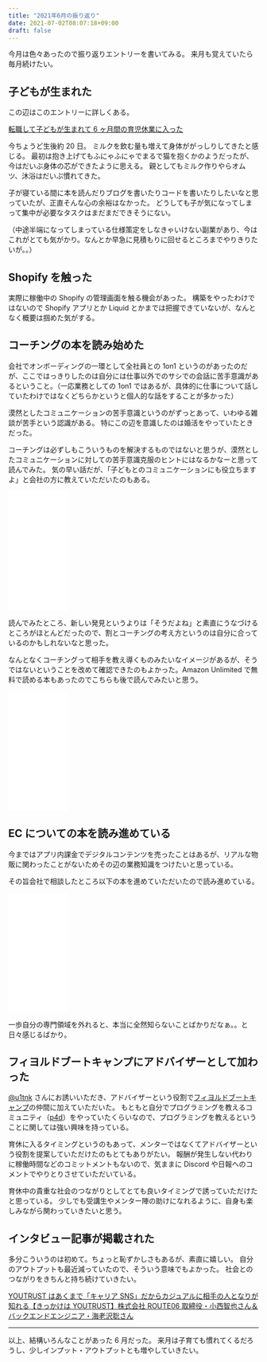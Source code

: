 ```yaml
---
title: "2021年6月の振り返り"
date: 2021-07-02T08:07:18+09:00
draft: false
---
```


今月は色々あったので振り返りエントリーを書いてみる。
来月も覚えていたら毎月続けたい。

## 子どもが生まれた

この辺はこのエントリーに詳しくある。

[転職して子どもが生まれて 6 ヶ月間の育児休業に入った](https://satococoa.dev/posts/changed-job-and-got-childcare-leave/)

今ちょうど生後約 20 日。
ミルクを飲む量も増えて身体ががっしりしてきたと感じる。
最初は抱き上げてもふにゃふにゃでまるで猫を抱くかのようだったが、今はだいぶ身体の芯ができたように思える。
親としてもミルク作りやらオムツ、沐浴はだいぶ慣れてきた。

子が寝ている間に本を読んだりブログを書いたりコードを書いたりしたいなと思っていたが、正直そんな心の余裕はなかった。
どうしても子が気になってしまって集中が必要なタスクはまだまだできそうにない。

（中途半端になってしまっている仕様策定をしなきゃいけない副業があり、今はこれがとても気がかり。なんとか早急に見積もりに回せるところまでやりきりたいが。。）

## Shopify を触った

実際に稼働中の Shopify の管理画面を触る機会があった。
構築をやったわけではないので Shopify アプリとか Liquid とかまでは把握できていないが、なんとなく概要は掴めた気がする。

## コーチングの本を読み始めた

会社でオンボーディングの一環として全社員との 1on1 というのがあったのだが、ここではっきりしたのは自分には仕事以外でのサシでの会話に苦手意識があるということ。（一応業務としての 1on1 ではあるが、具体的に仕事について話していたわけではなくどちらかというと個人的な話をすることが多かった）

漠然としたコミュニケーションの苦手意識というのがずっとあって、いわゆる雑談が苦手という認識がある。
特にこの辺を意識したのは婚活をやっていたときだった。

コーチングは必ずしもこういうものを解決するものではないと思うが、漠然としたコミュニケーションに対しての苦手意識克服のヒントにはなるかなーと思って読んでみた。
気の早い話だが、「子どもとのコミュニケーションにも役立ちますよ」と会社の方に教えていただいたのもある。

<iframe style="width:120px;height:240px;" marginwidth="0" marginheight="0" scrolling="no" frameborder="0" src="//rcm-fe.amazon-adsystem.com/e/cm?lt1=_blank&bc1=000000&IS2=1&bg1=FFFFFF&fc1=000000&lc1=0000FF&t=satococoa-22&language=ja_JP&o=9&p=8&l=as4&m=amazon&f=ifr&ref=as_ss_li_til&asins=B00SSWYQPM&linkId=7a65b3493c4eab3cf7d4ac069a0a4f52"></iframe>

読んでみたところ、新しい発見というよりは「そうだよね」と素直にうなづけるところがほとんどだったので、割とコーチングの考え方というのは自分に合っているのかもしれないなと思った。

なんとなくコーチングって相手を教え導くものみたいなイメージがあるが、そうではないということを改めて確認できたのもよかった。Amazon Unlimited で無料で読める本もあったのでこちらも後で読んでみたいと思う。

<iframe style="width:120px;height:240px;" marginwidth="0" marginheight="0" scrolling="no" frameborder="0" src="//rcm-fe.amazon-adsystem.com/e/cm?lt1=_blank&bc1=000000&IS2=1&bg1=FFFFFF&fc1=000000&lc1=0000FF&t=satococoa-22&language=ja_JP&o=9&p=8&l=as4&m=amazon&f=ifr&ref=as_ss_li_til&asins=B089GMQX97&linkId=eb2fcd8e7515512f67d56fa43e41d3b6"></iframe>

## EC についての本を読み進めている

今まではアプリ内課金でデジタルコンテンツを売ったことはあるが、リアルな物販に関わったことがないためその辺の業務知識をつけたいと思っている。

その旨会社で相談したところ以下の本を進めていただいたので読み進めている。

<iframe style="width:120px;height:240px;" marginwidth="0" marginheight="0" scrolling="no" frameborder="0" src="//rcm-fe.amazon-adsystem.com/e/cm?lt1=_blank&bc1=000000&IS2=1&bg1=FFFFFF&fc1=000000&lc1=0000FF&t=satococoa-22&language=ja_JP&o=9&p=8&l=as4&m=amazon&f=ifr&ref=as_ss_li_til&asins=B0765RXBYP&linkId=334a8755e2ac5258650e721099e351f9"></iframe>

一歩自分の専門領域を外れると、本当に全然知らないことばかりだなぁ。。と日々感じるばかり。

## フィヨルドブートキャンプにアドバイザーとして加わった

[@u1tnk](https://twitter.com/u1tnk) さんにお誘いいただき、アドバイザーという役割で[フィヨルドブートキャンプ](https://bootcamp.fjord.jp/)の仲間に加えていただいた。
もともと自分でプログラミングを教えるコミュニティ（[p4d](https://prog4designer.github.io/)）をやっていたくらいなので、プログラミングを教えるということに関しては強い興味を持っている。

育休に入るタイミングというのもあって、メンターではなくてアドバイザーという役割を提案していただけたのもとてもありがたい。
報酬が発生しない代わりに稼働時間などのコミットメントもないので、気ままに Discord や日報へのコメントでやりとりさせていただいている。

育休中の貴重な社会のつながりとしてとても良いタイミングで誘っていただけたと思っている。
少しでも受講生やメンター陣の助けになれるように、自身も楽しみながら関わっていきたいと思う。

## インタビュー記事が掲載された

多分こういうのは初めて。ちょっと恥ずかしさもあるが、素直に嬉しい。
自分のアウトプットも最近減っていたので、そういう意味でもよかった。
社会とのつながりをきちんと持ち続けていきたい。

[YOUTRUST はあくまで「キャリア SNS」だからカジュアルに相手の人となりが知れる【きっかけは YOUTRUST】株式会社 ROUTE06 取締役・小西智也さん＆ バックエンドエンジニア・海老沢聡さん](https://note.com/youtrust_lab/n/ndea82a74a582)

---

以上、結構いろんなことがあった 6 月だった。
来月は子育ても慣れてくるだろうし、少しインプット・アウトプットとも増やしていきたい。
